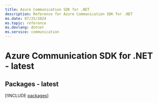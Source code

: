 ```yaml
---
title: Azure Communication SDK for .NET
description: Reference for Azure Communication SDK for .NET
ms.date: 07/25/2024
ms.topic: reference
ms.devlang: dotnet
ms.service: communication
---
```

# Azure Communication SDK for .NET - latest
## Packages - latest
[!INCLUDE [packages](communication-index.md)]
